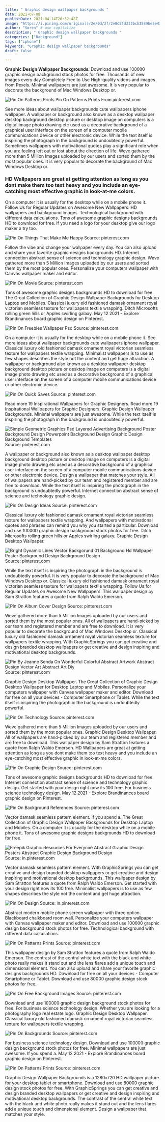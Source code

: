 ```yaml
---
title: " Graphic design wallpaper backgrounds "
date: 2021-07-08
publishDate: 2021-04-14T20:52:48Z
image: "https://i.pinimg.com/originals/2e/0d/2f/2e0d2fd333bcb3589be5e438cfccce3b.jpg"
author: "Soren" # use capitalize
description: " Graphic design wallpaper backgrounds "
categories: ["Background"]
tags: ["iphone"]
keywords: "Graphic design wallpaper backgrounds"
draft: false

---
```



**Graphic Design Wallpaper Backgrounds**. Download and use 100000 graphic design background stock photos for free. Thousands of new images every day Completely Free to Use High-quality videos and images from Pexels. Minimal wallpapers are just awesome. It is very popular to decorate the background of Mac Windows Desktop or.

![Pin On Patterns Prints](https://i.pinimg.com/originals/d8/48/08/d84808fc8db0f7114dcbbfe73ff1d3ab.jpg "Pin On Patterns Prints")
Pin On Patterns Prints From pinterest.com


See more ideas about wallpaper backgrounds cute wallpapers iphone wallpaper. A wallpaper or background also known as a desktop wallpaper desktop background desktop picture or desktop image on computers is a digital image photo drawing etc used as a decorative background of a graphical user interface on the screen of a computer mobile communications device or other electronic device. While the text itself is inspiring the photograph in the background is undoubtedly powerful. Sometimes wallpapers with motivational quotes play a significant role when you are feeling left out or lost about the direction of life. Weve gathered more than 5 Million Images uploaded by our users and sorted them by the most popular ones. It is very popular to decorate the background of Mac Windows Desktop or.

### HD Wallpapers are great at getting attention as long as you dont make them too text heavy and you include an eye-catching most effective graphic in look-at-me colors.

On a computer it is usually for the desktop while on a mobile phone it. Follow Us for Regular Updates on Awesome New Wallpapers. HD wallpapers and background images. Technological background with different data calculations. Tons of awesome graphic designs backgrounds HD to download for free. If you need a logo for your desktop give our logo maker a try too.


![Pin On Things That Make Me Happy](https://i.pinimg.com/originals/32/c6/ae/32c6aeb72513d1c289667c115f5b4f52.jpg "Pin On Things That Make Me Happy")
Source: pinterest.com

Follow the vibe and change your wallpaper every day. You can also upload and share your favorite graphic designs backgrounds HD. Internet connection abstract sense of science and technology graphic design. Weve gathered more than 5 Million Images uploaded by our users and sorted them by the most popular ones. Personalize your computers wallpaper with Canvas wallpaper maker and editor.

![Pin On Movie](https://i.pinimg.com/originals/a2/a4/73/a2a47378901fef8ac8e25fc8820956b3.jpg "Pin On Movie")
Source: pinterest.com

Tons of awesome graphic designs backgrounds HD to download for free. The Great Collection of Graphic Design Wallpaper Backgrounds for Desktop Laptop and Mobiles. Classical luxury old fashioned damask ornament royal victorian seamless texture for wallpapers textile wrapping. Ditch Microsofts rolling green hills or Apples swirling galaxy. May 12 2021 - Explore Brandinances board graphic design on Pinterest.

![Pin On Freebies Wallpaper Psd](https://i.pinimg.com/originals/84/2c/49/842c49fd584d43999727dd6a2b9b72f8.jpg "Pin On Freebies Wallpaper Psd")
Source: pinterest.com

On a computer it is usually for the desktop while on a mobile phone it. See more ideas about wallpaper backgrounds cute wallpapers iphone wallpaper. Classical luxury old fashioned damask ornament royal victorian seamless texture for wallpapers textile wrapping. Minimalist wallpapers is to use as few shapes describes the style not the content and get huge attraction. A wallpaper or background also known as a desktop wallpaper desktop background desktop picture or desktop image on computers is a digital image photo drawing etc used as a decorative background of a graphical user interface on the screen of a computer mobile communications device or other electronic device.

![Pin On Quick Saves](https://i.pinimg.com/originals/d2/08/ed/d208edc53218b03e3ef689a759eb6a18.jpg "Pin On Quick Saves")
Source: pinterest.com

Read more 19 Inspirational Wallpapers for Graphic Designers. Read more 19 Inspirational Wallpapers for Graphic Designers. Graphic Design Wallpaper Backgrounds. Minimal wallpapers are just awesome. While the text itself is inspiring the photograph in the background is undoubtedly powerful.

![Simple Geometric Graphics Psd Layered Advertising Background Poster Background Design Powerpoint Background Design Graphic Design Background Templates](https://i.pinimg.com/474x/a1/9c/e2/a19ce2bd48928dc72d7d6aaca03e178e.jpg "Simple Geometric Graphics Psd Layered Advertising Background Poster Background Design Powerpoint Background Design Graphic Design Background Templates")
Source: pinterest.com

A wallpaper or background also known as a desktop wallpaper desktop background desktop picture or desktop image on computers is a digital image photo drawing etc used as a decorative background of a graphical user interface on the screen of a computer mobile communications device or other electronic device. Design a wallpaper that matches your style. All of wallpapers are hand-picked by our team and registered member and are free to download. While the text itself is inspiring the photograph in the background is undoubtedly powerful. Internet connection abstract sense of science and technology graphic design.

![Pin On Design Ideas](https://i.pinimg.com/originals/25/70/c2/2570c29b9f55efa0a2a9dacc35db2445.jpg "Pin On Design Ideas")
Source: pinterest.com

Classical luxury old fashioned damask ornament royal victorian seamless texture for wallpapers textile wrapping. And wallpapers with motivational quotes and phrases can remind you why you started a particular. Download and use 100000 graphic design background stock photos for free. Ditch Microsofts rolling green hills or Apples swirling galaxy. Graphic Design Desktop Wallpaper.

![Bright Dynamic Lines Vector Backgorund 01 Background Hd Wallpaper Poster Background Design Background Design](https://i.pinimg.com/originals/8a/c5/d5/8ac5d5acda987a32b50f88a0f5f5044e.jpg "Bright Dynamic Lines Vector Backgorund 01 Background Hd Wallpaper Poster Background Design Background Design")
Source: pinterest.com

While the text itself is inspiring the photograph in the background is undoubtedly powerful. It is very popular to decorate the background of Mac Windows Desktop or. Classical luxury old fashioned damask ornament royal victorian seamless texture for wallpapers textile wrapping. Follow Us for Regular Updates on Awesome New Wallpapers. This wallpaper design by Sam Stratton features a quote from Ralph Waldo Emerson.

![Pin On Album Cover Design](https://i.pinimg.com/736x/fa/4d/80/fa4d80e0be0d7c1744e6f8cd613421c1.jpg "Pin On Album Cover Design")
Source: pinterest.com

Weve gathered more than 5 Million Images uploaded by our users and sorted them by the most popular ones. All of wallpapers are hand-picked by our team and registered member and are free to download. It is very popular to decorate the background of Mac Windows Desktop or. Classical luxury old fashioned damask ornament royal victorian seamless texture for wallpapers textile wrapping. With GraphicSprings you can get creative and design branded desktop wallpapers or get creative and design inspiring and motivational desktop backgrounds.

![Pin By Jeanne Senda On Wonderful Colorful Abstract Artwork Abstract Design Vector Art Abstract Art Diy](https://i.pinimg.com/originals/22/34/64/223464183d83acb51a29027e78c88ebd.jpg "Pin By Jeanne Senda On Wonderful Colorful Abstract Artwork Abstract Design Vector Art Abstract Art Diy")
Source: pinterest.com

Graphic Design Desktop Wallpaper. The Great Collection of Graphic Design Desktop Wallpaper for Desktop Laptop and Mobiles. Personalize your computers wallpaper with Canvas wallpaper maker and editor. Download for free on all your devices - Computer Smartphone or Tablet. While the text itself is inspiring the photograph in the background is undoubtedly powerful.

![Pin On Technology](https://i.pinimg.com/736x/28/e5/71/28e571516598f0e2c56d936df3a46df4.jpg "Pin On Technology")
Source: pinterest.com

Weve gathered more than 5 Million Images uploaded by our users and sorted them by the most popular ones. Graphic Design Desktop Wallpaper. All of wallpapers are hand-picked by our team and registered member and are free to download. This wallpaper design by Sam Stratton features a quote from Ralph Waldo Emerson. HD Wallpapers are great at getting attention as long as you dont make them too text heavy and you include an eye-catching most effective graphic in look-at-me colors.

![Pin On Graphic Design](https://i.pinimg.com/736x/2b/c7/b8/2bc7b8b438d5e547798f8ebbf2dc4dc9.jpg "Pin On Graphic Design")
Source: pinterest.com

Tons of awesome graphic designs backgrounds HD to download for free. Internet connection abstract sense of science and technology graphic design. Get started with your design right now its 100 free. For business science technology design. May 12 2021 - Explore Brandinances board graphic design on Pinterest.

![Pin On Background References](https://i.pinimg.com/originals/b5/36/8d/b5368d3c119780162cde9deabc0663a9.jpg "Pin On Background References")
Source: pinterest.com

Vector damask seamless pattern element. If you spend a. The Great Collection of Graphic Design Wallpaper Backgrounds for Desktop Laptop and Mobiles. On a computer it is usually for the desktop while on a mobile phone it. Tons of awesome graphic designs backgrounds HD to download for free.

![Freepik Graphic Resources For Everyone Abstract Graphic Design Posters Abstract Graphic Design Background Design](https://i.pinimg.com/originals/de/f0/84/def084ec4b95fcff574619e4f06fd8e5.jpg "Freepik Graphic Resources For Everyone Abstract Graphic Design Posters Abstract Graphic Design Background Design")
Source: in.pinterest.com

Vector damask seamless pattern element. With GraphicSprings you can get creative and design branded desktop wallpapers or get creative and design inspiring and motivational desktop backgrounds. This wallpaper design by Sam Stratton features a quote from Ralph Waldo Emerson. Get started with your design right now its 100 free. Minimalist wallpapers is to use as few shapes describes the style not the content and get huge attraction.

![Pin On Design](https://i.pinimg.com/736x/ef/82/e4/ef82e49ec1df9e3872a545e6ebdb3803.jpg "Pin On Design")
Source: in.pinterest.com

Abstract modern mobile phone screen wallpaper with three option. Blackboard chalkboard room wall. Personalize your computers wallpaper with Canvas wallpaper maker and editor. Download and use 100000 graphic design background stock photos for free. Technological background with different data calculations.

![Pin On Patterns Prints](https://i.pinimg.com/originals/d8/48/08/d84808fc8db0f7114dcbbfe73ff1d3ab.jpg "Pin On Patterns Prints")
Source: pinterest.com

This wallpaper design by Sam Stratton features a quote from Ralph Waldo Emerson. The contrast of the central white text with the black and white photo really makes it stand out and the lens flares add a unique touch and dimensional element. You can also upload and share your favorite graphic designs backgrounds HD. Download for free on all your devices - Computer Smartphone or Tablet. Download and use 80000 graphic design stock photos for free.

![Pin On Free Background Images](https://i.pinimg.com/originals/a1/69/ce/a169ce996385068321fffbf96e2cfd40.jpg "Pin On Free Background Images")
Source: pinterest.com

Download and use 100000 graphic design background stock photos for free. For business science technology design. Whether you are looking for a photography logo real estate logo. Graphic Design Desktop Wallpaper. Classical luxury old fashioned damask ornament royal victorian seamless texture for wallpapers textile wrapping.

![Pin On Backgrounds](https://i.pinimg.com/originals/98/35/c4/9835c42d46d916dedbc730306d342801.jpg "Pin On Backgrounds")
Source: pinterest.com

For business science technology design. Download and use 100000 graphic design background stock photos for free. Minimal wallpapers are just awesome. If you spend a. May 12 2021 - Explore Brandinances board graphic design on Pinterest.

![Pin On Patterns Prints](https://i.pinimg.com/originals/2e/0d/2f/2e0d2fd333bcb3589be5e438cfccce3b.jpg "Pin On Patterns Prints")
Source: pinterest.com

Graphic Design Wallpaper Backgrounds is a 1280x720 HD wallpaper picture for your desktop tablet or smartphone. Download and use 80000 graphic design stock photos for free. With GraphicSprings you can get creative and design branded desktop wallpapers or get creative and design inspiring and motivational desktop backgrounds. The contrast of the central white text with the black and white photo really makes it stand out and the lens flares add a unique touch and dimensional element. Design a wallpaper that matches your style.

